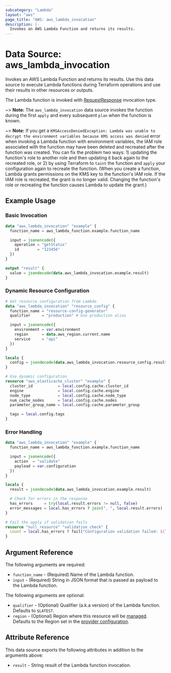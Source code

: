 ```yaml
---
subcategory: "Lambda"
layout: "aws"
page_title: "AWS: aws_lambda_invocation"
description: |-
  Invokes an AWS Lambda Function and returns its results.
---
```


# Data Source: aws_lambda_invocation

Invokes an AWS Lambda Function and returns its results. Use this data source to execute Lambda functions during Terraform operations and use their results in other resources or outputs.

The Lambda function is invoked with [RequestResponse](https://docs.aws.amazon.com/lambda/latest/dg/API_Invoke.html#API_Invoke_RequestSyntax) invocation type.

~> **Note:** The `aws_lambda_invocation` data source invokes the function during the first `apply` and every subsequent `plan` when the function is known.

~> **Note:** If you get a `KMSAccessDeniedException: Lambda was unable to decrypt the environment variables because KMS access was denied` error when invoking a Lambda function with environment variables, the IAM role associated with the function may have been deleted and recreated after the function was created. You can fix the problem two ways: 1) updating the function's role to another role and then updating it back again to the recreated role, or 2) by using Terraform to `taint` the function and `apply` your configuration again to recreate the function. (When you create a function, Lambda grants permissions on the KMS key to the function's IAM role. If the IAM role is recreated, the grant is no longer valid. Changing the function's role or recreating the function causes Lambda to update the grant.)

## Example Usage

### Basic Invocation

```terraform
data "aws_lambda_invocation" "example" {
  function_name = aws_lambda_function.example.function_name

  input = jsonencode({
    operation = "getStatus"
    id        = "123456"
  })
}

output "result" {
  value = jsondecode(data.aws_lambda_invocation.example.result)
}
```

### Dynamic Resource Configuration

```terraform
# Get resource configuration from Lambda
data "aws_lambda_invocation" "resource_config" {
  function_name = "resource-config-generator"
  qualifier     = "production" # Use production alias

  input = jsonencode({
    environment = var.environment
    region      = data.aws_region.current.name
    service     = "api"
  })
}

locals {
  config = jsondecode(data.aws_lambda_invocation.resource_config.result)
}

# Use dynamic configuration
resource "aws_elasticache_cluster" "example" {
  cluster_id           = local.config.cache.cluster_id
  engine               = local.config.cache.engine
  node_type            = local.config.cache.node_type
  num_cache_nodes      = local.config.cache.nodes
  parameter_group_name = local.config.cache.parameter_group

  tags = local.config.tags
}
```

### Error Handling

```terraform
data "aws_lambda_invocation" "example" {
  function_name = aws_lambda_function.example.function_name

  input = jsonencode({
    action  = "validate"
    payload = var.configuration
  })
}

locals {
  result = jsondecode(data.aws_lambda_invocation.example.result)

  # Check for errors in the response
  has_errors     = try(local.result.errors != null, false)
  error_messages = local.has_errors ? join(", ", local.result.errors) : null
}

# Fail the apply if validation fails
resource "null_resource" "validation_check" {
  count = local.has_errors ? fail("Configuration validation failed: ${local.error_messages}") : 0
}
```

## Argument Reference

The following arguments are required:

* `function_name` - (Required) Name of the Lambda function.
* `input` - (Required) String in JSON format that is passed as payload to the Lambda function.

The following arguments are optional:

* `qualifier` - (Optional) Qualifier (a.k.a version) of the Lambda function. Defaults to `$LATEST`.
* `region` - (Optional) Region where this resource will be [managed](https://docs.aws.amazon.com/general/latest/gr/rande.html#regional-endpoints). Defaults to the Region set in the [provider configuration](https://registry.terraform.io/providers/hashicorp/aws/latest/docs#aws-configuration-reference).

## Attribute Reference

This data source exports the following attributes in addition to the arguments above:

* `result` - String result of the Lambda function invocation.
